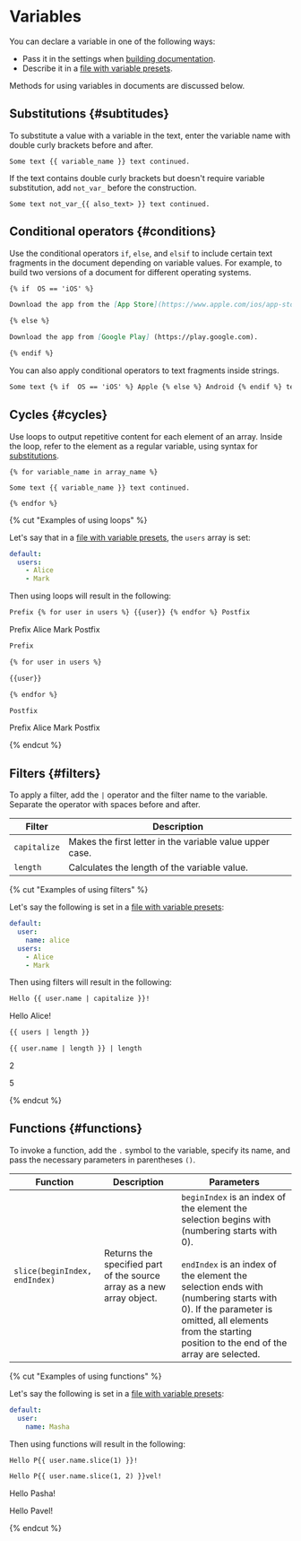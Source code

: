 # Variables

You can declare a variable in one of the following ways:

* Pass it in the settings when [building documentation](../tools/docs/index.md#use).
* Describe it in a [file with variable presets](../project/presets.md).

Methods for using variables in documents are discussed below.

## Substitutions {#subtitudes}

To substitute a value with a variable in the text, enter the variable name with double curly brackets before and after.

```
Some text {{ variable_name }} text continued.
```

If the text contains double curly brackets but doesn't require variable substitution, add `not_var_` before the construction.

```
Some text not_var_{{ also_text> }} text continued.
```

## Conditional operators {#conditions}

Use the conditional operators `if`, `else`, and `elsif` to include certain text fragments in the document depending on variable values. For example, to build two versions of a document for different operating systems.

```markdown
{% if  OS == 'iOS' %}

Download the app from the [App Store](https://www.apple.com/ios/app-store/).

{% else %}

Download the app from [Google Play] (https://play.google.com).

{% endif %}
```

You can also apply conditional operators to text fragments inside strings.

```markdown
Some text {% if  OS == 'iOS' %} Apple {% else %} Android {% endif %} text continued.
```

## Cycles {#cycles}

Use loops to output repetitive content for each element of an array. Inside the loop, refer to the element as a regular variable, using syntax for [substitutions](#subtitudes).

```
{% for variable_name in array_name %}

Some text {{ variable_name }} text continued.

{% endfor %}
```

{% cut "Examples of using loops" %}

Let's say that in a [file with variable presets](../project/presets.md), the `users` array is set:

```yaml
default:
  users:
    - Alice
    - Mark
```

Then using loops will result in the following:

```markdown
Prefix {% for user in users %} {{user}} {% endfor %} Postfix
```

Prefix Alice Mark Postfix

```markdown
Prefix

{% for user in users %}

{{user}}

{% endfor %}

Postfix
```

Prefix
Alice
Mark
Postfix

{% endcut %}

## Filters {#filters}

To apply a filter, add the `|` operator and the filter name to the variable. Separate the operator with spaces before and after.

| Filter | Description |
| --- | --- |
| `capitalize` | Makes the first letter in the variable value upper case. |
| `length` | Calculates the length of the variable value. |

{% cut "Examples of using filters" %}

Let's say the following is set in a [file with variable presets](../project/presets.md):

```yaml
default:
  user:
    name: alice
  users:
    - Alice
    - Mark
```

Then using filters will result in the following:

```markdown
Hello {{ user.name | capitalize }}!
```

Hello Alice!

```markdown
{{ users | length }}

{{ user.name | length }} | length
```

2

5

{% endcut %}

## Functions {#functions}

To invoke a function, add the `.` symbol to the variable, specify its name, and pass the necessary parameters in parentheses `()`.

| Function | Description | Parameters |
| --- | --- | --- |
| `slice(beginIndex, endIndex)` | Returns the specified part of the source array as a new array object. | `beginIndex` is an index of the element the selection begins with (numbering starts with 0).</br></br>`endIndex` is an index of the element the selection ends with (numbering starts with 0). If the parameter is omitted, all elements from the starting position to the end of the array are selected. |

{% cut "Examples of using functions" %}

Let's say the following is set in a [file with variable presets](../project/presets.md):

```yaml
default:
  user:
    name: Masha
```

Then using functions will result in the following:

```markdown
Hello P{{ user.name.slice(1) }}!

Hello P{{ user.name.slice(1, 2) }}vel!
```

Hello Pasha!

Hello Pavel!

{% endcut %}
